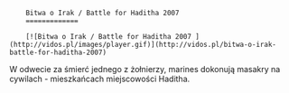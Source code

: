
        Bitwa o Irak / Battle for Haditha 2007 
        =============
        
        [![Bitwa o Irak / Battle for Haditha 2007 ](http://vidos.pl/images/player.gif)](http://vidos.pl/bitwa-o-irak-battle-for-haditha-2007)
        
        
 W odwecie za śmierć jednego z żołnierzy, marines dokonują masakry na cywilach - mieszkańcach miejscowości Haditha.  
    